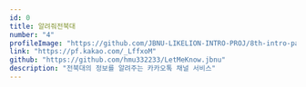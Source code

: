 ```yaml
---
id: 0
title: 알려줘전북대
number: "4"
profileImage: "https://github.com/JBNU-LIKELION-INTRO-PROJ/8th-intro-page/blob/master/service_images/jbnu_noticeme_revise.png?raw=true"
link: "https://pf.kakao.com/_LffxoM"
github: "https://github.com/hmu332233/LetMeKnow.jbnu"
description: "전북대의 정보를 알려주는 카카오톡 채널 서비스"
---
```

